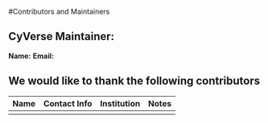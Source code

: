 #Contributors and Maintainers

## CyVerse Maintainer: 

**Name:**
**Email:**

## We would like to thank the following contributors

|Name|Contact Info|Institution|Notes|
|----|------------|-----------|-----|
|||||
